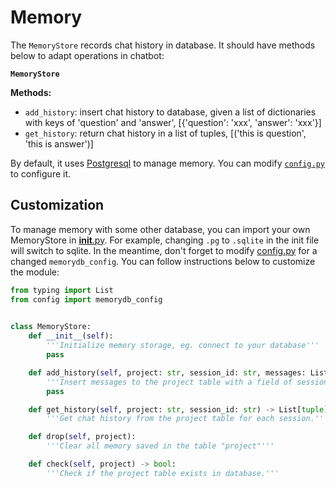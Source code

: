 # Memory

The `MemoryStore` records chat history in database. It should have methods below to adapt operations in chatbot:

**`MemoryStore`**

**Methods:**

- `add_history`: insert chat history to database, given a list of dictionaries with keys of 'question' and 'answer', [{'question': 'xxx', 'answer': 'xxx'}]
- `get_history`: return chat history in a list of tuples, [('this is question', 'this is answer')]

By default, it uses [Postgresql](https://www.postgresql.org/) to manage memory. You can modify [`config.py`](../../config.py) to configure it.

## Customization

To manage memory with some other database, you can import your own MemoryStore in [__init__.py](./__init__.py).
For example, changing `.pg` to `.sqlite` in the init file will switch to sqlite.
In the meantime, don't forget to modify [config.py](../../config.py) for a changed `memorydb_config`.
You can follow instructions below to customize the module:

```python
from typing import List
from config import memorydb_config

        
class MemoryStore:
    def __init__(self):
        '''Initialize memory storage, eg. connect to your database'''
        pass

    def add_history(self, project: str, session_id: str, messages: List[dict]):
        '''Insert messages to the project table with a field of session_id.'''
        pass

    def get_history(self, project: str, session_id: str) -> List[tuple]:
        '''Get chat history from the project table for each session.'''

    def drop(self, project):
        '''Clear all memory saved in the table "project"'''

    def check(self, project) -> bool:
        '''Check if the project table exists in database.'''
```

